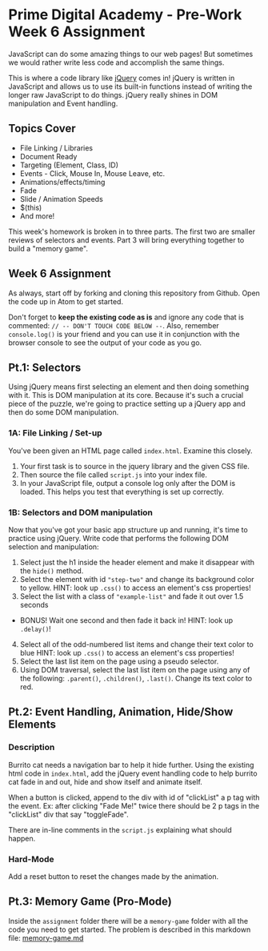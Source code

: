 # Prime Digital Academy - Pre-Work Week 6 Assignment

JavaScript can do some amazing things to our web pages! But sometimes we would rather write less code and accomplish the same things.

This is where a code library like [jQuery](http://www.jquery.com) comes in! jQuery is written in JavaScript and allows us to use its built-in functions instead of writing the longer raw  JavaScript to do things. jQuery really shines in DOM manipulation and Event handling.

## Topics Cover
- File Linking / Libraries
- Document Ready
- Targeting (Element, Class, ID)
- Events - Click, Mouse In, Mouse Leave, etc.
- Animations/effects/timing
- Fade
- Slide / Animation Speeds
- $(this)
- And more!

This week's homework is broken in to three parts. The first two are smaller reviews of selectors and events. Part 3 will bring everything together to build a "memory game".

## Week 6 Assignment
As always, start off by forking and cloning this repository from Github. Open the code up in Atom to get started.

Don't forget to **keep the existing code as is** and ignore any code that is commented: `// -- DON'T TOUCH CODE BELOW --`. Also, remember `console.log()` is your friend and you can use it in conjunction with the browser console to see the output of your code as you go.

## Pt.1: Selectors
Using jQuery means first selecting an element and then doing something with it. This is DOM manipulation at its core. Because it's such a crucial piece of the puzzle, we're going to practice setting up a jQuery app and then do some DOM manipulation.

### 1A: File Linking / Set-up

You've been given an HTML page called `index.html`. Examine this closely.

1. Your first task is to source in the jquery library and the given CSS file.
2. Then source the file called `script.js` into your index file.
3. In your JavaScript file, output a console log only after the DOM is loaded. This helps you test that everything is set up correctly.

### 1B: Selectors and DOM manipulation

Now that you've got your basic app structure up and running, it's time to practice using jQuery. Write code that performs the following DOM selection and manipulation:

1. Select just the h1 inside the header element and make it disappear with the `hide()` method. 
2. Select the element with id `"step-two"` and change its background color to yellow. HINT: look up `.css()` to access an element's css properties!
3. Select the list with a class of `"example-list"` and fade it out over 1.5 seconds
  - BONUS! Wait one second and then fade it back in! HINT: look up `.delay()`!
4. Select all of the odd-numbered list items and change their text color to blue HINT: look up `.css()` to access an element's css properties!
5. Select the last list item on the page using a pseudo selector.
6. Using DOM traversal, select the last list item on the page using any of the following: `.parent()`, `.children()`, `.last()`. Change its text color to red.

## Pt.2: Event Handling, Animation, Hide/Show Elements

### Description
Burrito cat needs a navigation bar to help it hide further. Using the existing html code in `index.html`, add the jQuery event handling code to help burrito cat fade in and out, hide and show itself and animate itself.

When a button is clicked, append to the div with id of "clickList" a p tag with the event. Ex: after clicking "Fade Me!" twice there should be 2 p tags in the "clickList" div that say "toggleFade".

There are in-line comments in the `script.js` explaining what should happen.

### Hard-Mode
Add a reset button to reset the changes made by the animation.

## Pt.3: Memory Game (Pro-Mode)
Inside the `assignment` folder there will be a `memory-game` folder with all the code you need to get started. The problem is described in this markdown file: [memory-game.md](assignment/memory-game/memory-game.md)
